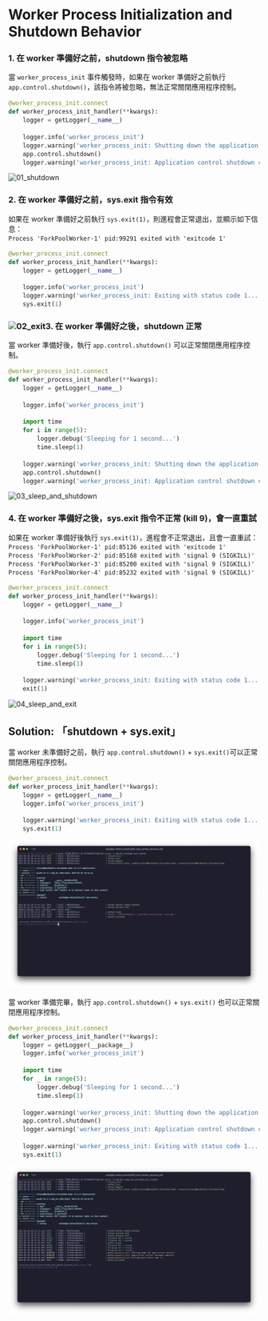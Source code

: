 # <span id="title">Worker Process Initialization and Shutdown Behavior</span>

### 1. 在 worker 準備好之前，shutdown 指令被忽略

當 `worker_process_init` 事件觸發時，如果在 worker 準備好之前執行 `app.control.shutdown()`，該指令將被忽略，無法正常關閉應用程序控制。

```python
@worker_process_init.connect
def worker_process_init_handler(**kwargs):
    logger = getLogger(__name__)

    logger.info('worker_process_init')
    logger.warning('worker_process_init: Shutting down the application control...')
    app.control.shutdown()
    logger.warning('worker_process_init: Application control shutdown complete.')
```

![01_shutdown](./assets/01_shutdown.png)

### 2. 在 worker 準備好之前，sys.exit 指令有效

如果在 worker 準備好之前執行 `sys.exit(1)`，則進程會正常退出，並顯示如下信息：<br>
`Process 'ForkPoolWorker-1' pid:99291 exited with 'exitcode 1'`

```python
@worker_process_init.connect
def worker_process_init_handler(**kwargs):
    logger = getLogger(__name__)

    logger.info('worker_process_init')
    logger.warning('worker_process_init: Exiting with status code 1...')
    sys.exit(1)
```

### ![02_exit](./assets/02_exit.png)3. 在 worker 準備好之後，shutdown 正常

當 worker 準備好後，執行 `app.control.shutdown()` 可以正常關閉應用程序控制。

```python
@worker_process_init.connect
def worker_process_init_handler(**kwargs):
    logger = getLogger(__name__)

    logger.info('worker_process_init')

    import time
    for i in range(5):
        logger.debug('Sleeping for 1 second...')
        time.sleep(1)

    logger.warning('worker_process_init: Shutting down the application control...')
    app.control.shutdown()
    logger.warning('worker_process_init: Application control shutdown complete.')
```

![03_sleep_and_shutdown](./assets/03_sleep_and_shutdown.png)

### 4. 在 worker 準備好之後，sys.exit 指令不正常 (kill 9)，會一直重試

如果在 worker 準備好後執行 `sys.exit(1)`，進程會不正常退出，且會一直重試：<br>
`Process 'ForkPoolWorker-1' pid:85136 exited with 'exitcode 1'`<br>
`Process 'ForkPoolWorker-2' pid:85168 exited with 'signal 9 (SIGKILL)'`<br>
`Process 'ForkPoolWorker-3' pid:85200 exited with 'signal 9 (SIGKILL)'`<br>
`Process 'ForkPoolWorker-4' pid:85232 exited with 'signal 9 (SIGKILL)'`<br>

```python
@worker_process_init.connect
def worker_process_init_handler(**kwargs):
    logger = getLogger(__name__)

    logger.info('worker_process_init')

    import time
    for i in range(5):
        logger.debug('Sleeping for 1 second...')
        time.sleep(1)

    logger.warning('worker_process_init: Exiting with status code 1...')
    exit(1)
```

![04_sleep_and_exit](./assets/04_sleep_and_exit.png)

## Solution: 「shutdown + sys.exit」

當 worker 未準備好之前，執行 `app.control.shutdown()` + `sys.exit()`可以正常關閉應用程序控制。

```python
@worker_process_init.connect
def worker_process_init_handler(**kwargs):
    logger = getLogger(__name__)
    logger.info('worker_process_init')

    logger.warning('worker_process_init: Exiting with status code 1...')
    sys.exit(1)
```

![05_shutdown_exit](./assets/05_shutdown_exit.png)

當 worker 準備完畢，執行 `app.control.shutdown()` + `sys.exit()` 也可以正常關閉應用程序控制。

```python
@worker_process_init.connect
def worker_process_init_handler(**kwargs):
    logger = getLogger(__package__)
    logger.info('worker_process_init')

    import time
    for _ in range(5):
        logger.debug('Sleeping for 1 second...')
        time.sleep(1)

    logger.warning('worker_process_init: Shutting down the application control...')
    app.control.shutdown()
    logger.warning('worker_process_init: Application control shutdown complete.')

    logger.warning('worker_process_init: Exiting with status code 1...')
    sys.exit(1)
```

![06_sleep_and_shutdown_exit](./assets/06_sleep_and_shutdown_exit.png)

